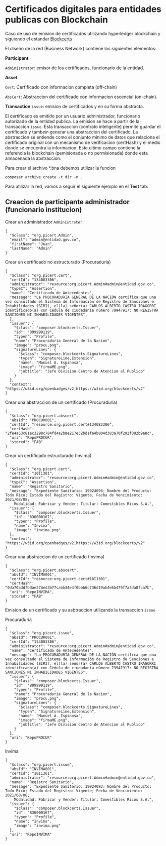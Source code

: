 # Certificados digitales para entidades publicas con Blockchain

Caso de uso de emision de certificados utilizando hyperledger blockchain y siguiendo el estandar [Blockcerts](https://www.blockcerts.org/guide/standard.html)

El diseño de la red (Business Network) contiene los siguientes elementos:

**Participant** </p> 
`Administrator`: emisor de los certificados, funcionario de la entidad. </p>

**Asset** </p> 
`Cert`: Cerfificado con informacion completa (off-chain) </p>
`AbsCert`: Abstraccion del certificado con informacion escencial (on-chain).

**Transaction**
`issue`: emision de certificados y en su forma abstracta.

El certificado es emitido por un usuario administrador, funcionario autorizado de la entidad publica. La emision se hace a partir de la transaccion `issue`. Esta transaccion (contrato inteligente) permite guardar el certificado y tambein generar una abstraccion del certificado. La abstraccion se entiende como el conjunto minimo de datos que relaciona el certificado original con un mecanismo de verificacion (certHash) y el medio donde se encuentra la informacion. Este ultimo campo contiene la referencia la blockchain (pemisionada o no permisionada) donde esta almacenada la abstraccion.

Para crear el archivo *.bna debemos utilizar la funcion

```
composer archive create -t dir -n .
```

Para utilizar la red, vamos a seguir el siguiente ejemplo en el **Test** tab:

## Creacion de participante administrador (funcionario institucion)

Crear un administrador `Administrator`:

```
{
  "$class": "org.picert.Admin",
  "email": "admin@entidad.gov.co",
  "firstName": "Juan",
  "lastName": "Admin"
}
```

Crear un certificado no estructurado (Procuraduria)

```
{
  "$class": "org.picert.cert",
  "certId": "134083306",
  "administrator": "resource:org.picert.Admin#admin@entidad.gov.co",
  "typeC": "Assertion",
  "name": "Certificado de Antecedentes", 
  "message": "La PROCURADURIA GENERAL DE LA NACIÓN certifica que una vez consultado el Sistema de Información de Registro de Sanciones e Inhabilidades (SIRI), el(la) señor(a) CARLOS ALBERTO CASTRO IRAGORRI identificado(a) con Cédula de ciudadanía número 79947917: NO REGISTRA SANCIONES NI INHABILIDADES VIGENTES",
  ],
  "issuer": {
    "$class": "composer.blockcerts.Issuer",
    "id": "899999119",
    "typen": "Profile",
    "name": "Procuraduria General de la Nacion",
    "image": "procu.png",
    "signatureLines": {
      "$class": "composer.blockcerts.SignatureLines",
      "typen": "SignatureLine,Extension",
      "name": "Manuel A. Espinosa",
      "image": "firmaME.png",
      "jobtitle": "Jefe Division Centro de Atencion al Publico"
    }
  },
  "context": "https://w3id.org/openbadges/v2,https://w3id.org/blockcerts/v2"
}
```

Crear una abstraccion de un certificado (Procuraduria)

```
{
  "$class": "org.picert.abscert",
  "absId": "PROCUR001",
  "certId": "resource:org.picert.cert#134083306",
  "certHash": "2fe4a53c81ec3298c784fd4a2b8e217e32bd1fa4b804d383a70f202f082b9a8c",
  "uri": "RepoPROCUR",
  "stored": "FAB"
}
```
Crear un certificado estructurado (Invima)

```
{
  "$class": "org.picert.cert",
  "certId": "10I1301",
  "administrator": "resource:org.picert.Admin#admin@entidad.gov.co",
  "typeC": "Assertion",
  "name": "Registro Sanitario",
  "message": "Expediente Sanitario: 19924093; Nombre del Producto: Todo Rico; Estado del Registro: Vigente; Fecha de Vencimiento: 2021/08/08;
    Modalidad: Fabricar y Vender; Titular: Comestibles Ricos S.A.",
  "issuer": {
    "$class": "composer.blockcerts.Issuer",
    "id": "830000167",
    "typen": "Profile",
    "name": "Invima",
    "image": "invima.png"
  },
  "context": "https://w3id.org/openbadges/v2,https://w3id.org/blockcerts/v2"
}
```

Crear una abstraccion de un certificado (Invima)

```
{
  "$class": "org.picert.abscert",
  "absId": "INVIMA001",
  "certId": "resource:org.picert.cert#10I1301",
  "certHash": "0da70addfbdae274ed2b77cabb34e4f6bbb6c736d19ab4e6b479f7a3da8fca7b",
  "uri": "RepoINVIMA",
  "stored": "FAB"
}
```
Emision de un certificado y su asbtraccion utilizando la transaccion `issue`

Procuraduria

```
{
  "$class": "org.picert.issue",
  "absId": "PROCUR001",
  "certId": "134083306",
  "administrator": "resource:org.picert.Admin#admin@entidad.gov.co",
  "name": "Certificado de Antecedentes",
  "message": "La PROCURADURIA GENERAL DE LA NACIÓN certifica que una vez consultado el Sistema de Información de Registro de Sanciones e Inhabilidades (SIRI), el(la) señor(a) CARLOS ALBERTO CASTRO IRAGORRI identificado(a) con Cédula de ciudadanía número 79947917: NO REGISTRA SANCIONES NI INHABILIDADES VIGENTES",
  "issuer": {
    "$class": "composer.blockcerts.Issuer",
    "id": "899999119",
    "typen": "Profile",
    "name": "Procuraduria General de la Nacion",
    "image": "procu.png",
    "signatureLines": {
      "$class": "composer.blockcerts.SignatureLines",
      "typen": "SignatureLine,Extension",
      "name": "Manuel A. Espinosa",
      "image": "firmaME.png",
      "jobtitle": "Jefe Division Centro de Atencion al Publico"
    }
  },
  "uri": "RepoPROCUR"
}
```

Invima

```
{
  "$class": "org.picert.issue",
  "absId": "INVIMA001",
  "certId": "10I1301",
  "administrator": "resource:org.picert.Admin#admin@entidad.gov.co",
  "name": "Registro Sanitario",
  "message": "Expediente Sanitario: 19924093; Nombre del Producto: Todo Rico; Estado del Registro: Vigente; Fecha de Vencimiento: 2021/08/08;
    Modalidad: Fabricar y Vender; Titular: Comestibles Ricos S.A.",
  "issuer": {
    "$class": "composer.blockcerts.Issuer",
    "id": "830000167",
    "typen": "Profile",
    "name": "Invima",
    "image": "invima.png"
  },
  "uri": "RepoINVIMA"
}
```